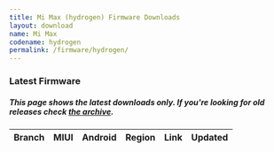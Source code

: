 ```yaml
---
title: Mi Max (hydrogen) Firmware Downloads
layout: download
name: Mi Max
codename: hydrogen
permalink: /firmware/hydrogen/
---
```


### Latest Firmware
##### This page shows the latest downloads only. If you're looking for old releases check [the archive](/archive/firmware/hydrogen/).

<div class="table-responsive-md" id="table-wrapper">
<table id="firmware" class="display dt-responsive nowrap compact table table-striped table-hover table-sm">
    <thead class="thead-dark">
        <tr>
            <th>Branch</th>
            <th>MIUI</th>
            <th>Android</th>
            <th>Region</th>
            <th>Link</th>
            <th>Updated</th>
        </tr>
    </thead>
    <script>loadFirmwareDownloads('hydrogen', 'latest')</script>
</table>
</div>
